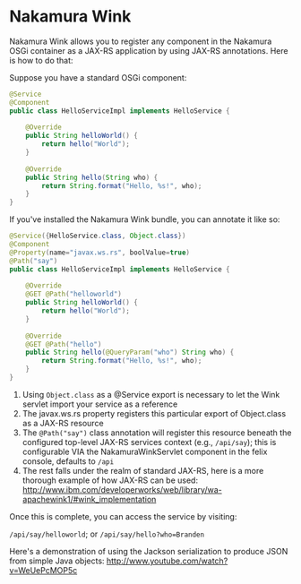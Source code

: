 Nakamura Wink
=============

Nakamura Wink allows you to register any component in the Nakamura OSGi container as a JAX-RS application by using JAX-RS annotations. Here is how to do that:

Suppose you have a standard OSGi component:

```java
@Service
@Component
public class HelloServiceImpl implements HelloService {
	
	@Override
	public String helloWorld() {
		return hello("World");
	}
	
	@Override
	public String hello(String who) {
		return String.format("Hello, %s!", who);
	}
}
```

If you've installed the Nakamura Wink bundle, you can annotate it like so:

```java
@Service({HelloService.class, Object.class})
@Component
@Property(name="javax.ws.rs", boolValue=true)
@Path("say")
public class HelloServiceImpl implements HelloService {
	
	@Override
	@GET @Path("helloworld")
	public String helloWorld() {
		return hello("World");
	}
	
	@Override
	@GET @Path("hello")
	public String hello(@QueryParam("who") String who) {
		return String.format("Hello, %s!", who);
	}
}
```

1. Using `Object.class` as a @Service export is necessary to let the Wink servlet import your service as a reference
2. The javax.ws.rs property registers this particular export of Object.class as a JAX-RS resource
3. The `@Path("say")` class annotation will register this resource beneath the configured top-level JAX-RS services context (e.g., `/api/say`); this is configurable VIA the NakamuraWinkServlet component in the felix console, defaults to `/api`
4. The rest falls under the realm of standard JAX-RS, here is a more thorough example of how JAX-RS can be used: http://www.ibm.com/developerworks/web/library/wa-apachewink1/#wink_implementation

Once this is complete, you can access the service by visiting:

`/api/say/helloworld`; or
`/api/say/hello?who=Branden`


Here's a demonstration of using the Jackson serialization to produce JSON from simple Java objects: http://www.youtube.com/watch?v=WeUePcMOP5c

